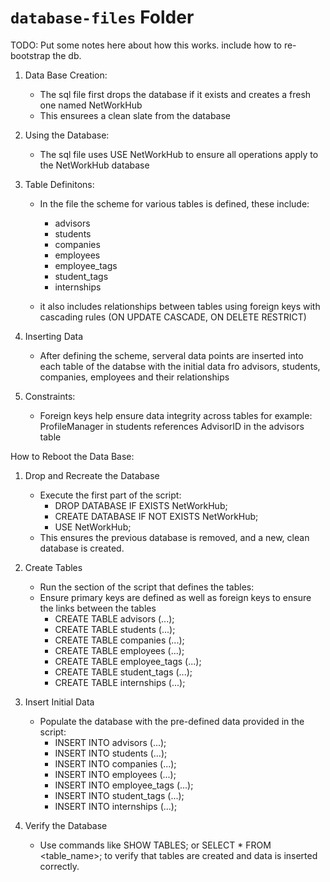 # `database-files` Folder

TODO: Put some notes here about how this works.  include how to re-bootstrap the db. 


1) Data Base Creation:
    - The sql file first drops the database if it exists and creates a fresh one named NetWorkHub
    - This ensurees a clean slate from the database

2) Using the Database:
    - The sql file uses USE NetWorkHub to ensure all operations apply to the NetWorkHub database

3) Table Definitons:
    - In the file the scheme for various tables is defined, these include:
        - advisors
        - students
        - companies 
        - employees
        - employee_tags
        - student_tags
        - internships

    - it also includes relationships between tables using foreign keys with cascading rules (ON UPDATE CASCADE, ON DELETE RESTRICT)

4) Inserting Data
    - After defining the scheme, serveral data points are inserted into each table of the databse with the initial data fro advisors, students, companies, employees and their relationships

5) Constraints:
    - Foreign keys help ensure data integrity across tables for example: ProfileManager in students references AdvisorID in the advisors table


How to Reboot the Data Base:

1) Drop and Recreate the Database
    - Execute the first part of the script:
        - DROP DATABASE IF EXISTS NetWorkHub;
        - CREATE DATABASE IF NOT EXISTS NetWorkHub;
        - USE NetWorkHub;
    - This ensures the previous database is removed, and a new, clean database is created.

2) Create Tables
    - Run the section of the script that defines the tables:
    - Ensure primary keys are defined as well as foreign keys to ensure the links between the tables
        - CREATE TABLE advisors (...);
        - CREATE TABLE students (...);
        - CREATE TABLE companies (...);
        - CREATE TABLE employees (...);
        - CREATE TABLE employee_tags (...);
        - CREATE TABLE student_tags (...);
        - CREATE TABLE internships (...);

3) Insert Initial Data
    - Populate the database with the pre-defined data provided in the script:
        - INSERT INTO advisors (...);
        - INSERT INTO students (...);
        - INSERT INTO companies (...);
        - INSERT INTO employees (...);
        - INSERT INTO employee_tags (...);
        - INSERT INTO student_tags (...);
        - INSERT INTO internships (...);

4) Verify the Database
    - Use commands like SHOW TABLES; or SELECT * FROM <table_name>; to verify that tables are created and data is inserted correctly.